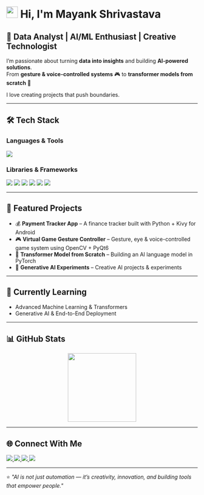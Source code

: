 # <img src="https://raw.githubusercontent.com/MartinHeinz/MartinHeinz/master/wave.gif" width="30px" height="30px">  Hi, I'm Mayank Shrivastava  

## 🚀 Data Analyst | AI/ML Enthusiast | Creative Technologist  

I’m passionate about turning **data into insights** and building **AI-powered solutions**.  
From **gesture & voice-controlled systems** 🎮 to **transformer models from scratch** 🤖 

I love creating projects that push boundaries.  

---

## 🛠️ Tech Stack  

### Languages & Tools  
<p align="left">
  <img src="https://skillicons.dev/icons?i=python,cpp,js,html,css,sqlite,git,github,vscode,jupyter" />
</p>

### Libraries & Frameworks  
<p align="left">
  <img src="https://skillicons.dev/icons?i=pytorch,tensorflow" />
  <img src="https://img.shields.io/badge/Scikit--learn-F7931E?style=for-the-badge&logo=scikit-learn&logoColor=white"/>
  <img src="https://img.shields.io/badge/OpenCV-5C3EE8?style=for-the-badge&logo=opencv&logoColor=white"/>
  <img src="https://img.shields.io/badge/MediaPipe-009688?style=for-the-badge&logo=google&logoColor=white"/>
  <img src="https://img.shields.io/badge/Pandas-150458?style=for-the-badge&logo=pandas&logoColor=white"/>
  <img src="https://img.shields.io/badge/Numpy-013243?style=for-the-badge&logo=numpy&logoColor=white"/>
</p>

---

## 📌 Featured Projects  
- 💰 **Payment Tracker App** – A finance tracker built with Python + Kivy for Android  
- 🎮 **Virtual Game Gesture Controller** – Gesture, eye & voice-controlled game system using OpenCV + PyQt6  
- 🤖 **Transformer Model from Scratch** – Building an AI language model in PyTorch  
- 🎨 **Generative AI Experiments** – Creative AI projects & experiments  

---

## 🌱 Currently Learning  
- Advanced Machine Learning & Transformers  
- Generative AI & End-to-End Deployment  

---

## 📊 GitHub Stats  

<p align="center">
  <img src="https://github-readme-stats.vercel.app/api?username=mayk9252m&show_icons=true&theme=tokyonight" height="180"/>
</p>

---

## 🌐 Connect With Me  

<p align="left">
  <a href="https://www.linkedin.com/in/mayank-shrivastava-681974234/" target="_blank">
    <img src="https://img.shields.io/badge/LinkedIn-0077B5?style=for-the-badge&logo=linkedin&logoColor=white"/>
  </a>
  <a href="https://leetcode.com/u/mayk9252m/" target="_blank">
    <img src="https://img.shields.io/badge/LeetCode-FFA116?style=for-the-badge&logo=leetcode&logoColor=white"/>
  </a>
  <a href="https://www.kaggle.com/mayank2005" target="_blank">
    <img src="https://img.shields.io/badge/Kaggle-20BEFF?style=for-the-badge&logo=kaggle&logoColor=white"/>
  </a>
  <a href="mailto:mayankshrivastava179@gmail.com">
    <img src="https://img.shields.io/badge/Email-D14836?style=for-the-badge&logo=gmail&logoColor=white"/>
  </a>
</p>

---

⭐️ *"AI is not just automation — it’s creativity, innovation, and building tools that empower people."*  
